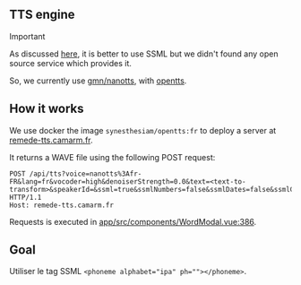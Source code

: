 ## TTS engine

> [!IMPORTANT]
> As discussed [here](https://github.com/camarm-dev/remede/discussions/65), it is better to use SSML but we didn't found any open source service which provides it.
> 
> So, we currently use [gmn/nanotts](https://github.com/gmn/nanotts), with [opentts](https://github.com/synesthesiam/opentts).


## How it works

We use docker the image `synesthesiam/opentts:fr` to deploy a server at [remede-tts.camarm.fr](https://remede-tts.camarm.fr).

It returns a WAVE file using the following POST request:
```http request
POST /api/tts?voice=nanotts%3Afr-FR&lang=fr&vocoder=high&denoiserStrength=0.0&text=<text-to-transform>&speakerId=&ssml=true&ssmlNumbers=false&ssmlDates=false&ssmlCurrency=false&cache=true
HTTP/1.1
Host: remede-tts.camarm.fr
```

Requests is executed in [app/src/components/WordModal.vue:386](../app/src/components/WordModal.vue).

## Goal

Utiliser le tag SSML `<phoneme alphabet="ipa" ph=""></phoneme>`.
